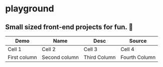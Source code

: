 # playground
Small sized front-end projects for fun. 🍵
----
Demo | Name | Desc | Source
------------ | ------------- | ------------- | -------------
Cell 1 | Cell 2 | Cell 3 | Cell 4
First column | Second column | Third Column | Fourth Column
